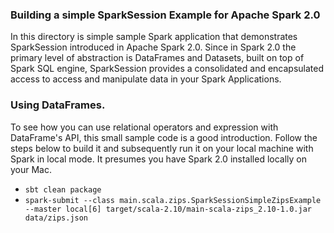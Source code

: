 ### Building a simple SparkSession Example for Apache Spark 2.0

In this directory is simple sample Spark application that demonstrates SparkSession introduced in Apache Spark 2.0. Since in Spark 2.0 the primary
level of abstraction is DataFrames and Datasets, built on top of Spark SQL engine, SparkSession provides a consolidated and encapsulated access to
access and manipulate data in your Spark Applications.

### Using DataFrames.
To see how you can use relational operators and expression with DataFrame's API, this small sample code is a good introduction. Follow the steps below to build
it and subsequently run it on your local machine with Spark in local mode. It presumes you have Spark 2.0 installed locally on your Mac.

* `sbt clean package`
* `spark-submit --class main.scala.zips.SparkSessionSimpleZipsExample --master local[6] target/scala-2.10/main-scala-zips_2.10-1.0.jar data/zips.json`

